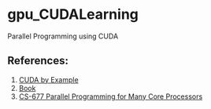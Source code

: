 # gpu_CUDALearning
Parallel Programming using CUDA


## References:
1. [CUDA by Example](https://developer.nvidia.com/cuda-example)
2. [Book](https://www.elsevier.com/books/programming-massively-parallel-processors/kirk/978-0-12-415992-1)
3. [CS-677 Parallel Programming for Many Core Processors](https://www.cs.stevens.edu/~mordohai/classes/cs677_s19.html)
